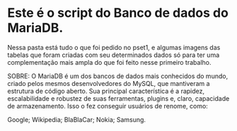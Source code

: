 # Este é o script do Banco de dados do MariaDB. 

Nessa pasta está tudo o que foi pedido no pset1, e algumas imagens das tabelas que foram criadas com seu determinados dados só para ter uma complementação mais ampla do que foi feito nesse primeiro trabalho.

SOBRE: O MariaDB é um dos bancos de dados mais conhecidos do mundo, criado pelos mesmos desenvolvedores do MySQL, que mantiveram a estrutura de código aberto. Sua principal característica é a rapidez, escalabilidade e robustez de suas ferramentas, plugins e, claro, capacidade de armazenamento. Isso o fez conseguir usuários de renome, como:

Google;
Wikipedia;
BlaBlaCar;
Nokia;
Samsung.
